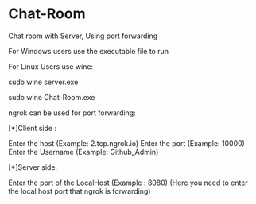 # Chat-Room
Chat room with Server, Using port forwarding

For Windows users use the executable file to run

For Linux Users use wine:

sudo wine server.exe

sudo wine Chat-Room.exe

ngrok can be used for port forwarding:

[*]Client side : 

Enter the host (Example: 2.tcp.ngrok.io)
Enter the port (Example: 10000)
Enter the Username (Example: Github_Admin)

[*]Server side:

Enter the port of the LocalHost (Example : 8080) (Here you need to enter the local host port that ngrok is forwarding)
